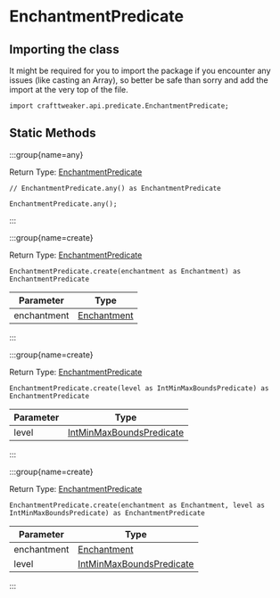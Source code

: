 # EnchantmentPredicate

## Importing the class

It might be required for you to import the package if you encounter any issues (like casting an Array), so better be safe than sorry and add the import at the very top of the file.
```zenscript
import crafttweaker.api.predicate.EnchantmentPredicate;
```


## Static Methods

:::group{name=any}

Return Type: [EnchantmentPredicate](/vanilla/api/predicate/EnchantmentPredicate)

```zenscript
// EnchantmentPredicate.any() as EnchantmentPredicate

EnchantmentPredicate.any();
```

:::

:::group{name=create}

Return Type: [EnchantmentPredicate](/vanilla/api/predicate/EnchantmentPredicate)

```zenscript
EnchantmentPredicate.create(enchantment as Enchantment) as EnchantmentPredicate
```

|  Parameter  |                           Type                           |
|-------------|----------------------------------------------------------|
| enchantment | [Enchantment](/vanilla/api/item/enchantment/Enchantment) |


:::

:::group{name=create}

Return Type: [EnchantmentPredicate](/vanilla/api/predicate/EnchantmentPredicate)

```zenscript
EnchantmentPredicate.create(level as IntMinMaxBoundsPredicate) as EnchantmentPredicate
```

| Parameter |                                    Type                                     |
|-----------|-----------------------------------------------------------------------------|
| level     | [IntMinMaxBoundsPredicate](/vanilla/api/predicate/IntMinMaxBoundsPredicate) |


:::

:::group{name=create}

Return Type: [EnchantmentPredicate](/vanilla/api/predicate/EnchantmentPredicate)

```zenscript
EnchantmentPredicate.create(enchantment as Enchantment, level as IntMinMaxBoundsPredicate) as EnchantmentPredicate
```

|  Parameter  |                                    Type                                     |
|-------------|-----------------------------------------------------------------------------|
| enchantment | [Enchantment](/vanilla/api/item/enchantment/Enchantment)                    |
| level       | [IntMinMaxBoundsPredicate](/vanilla/api/predicate/IntMinMaxBoundsPredicate) |


:::

